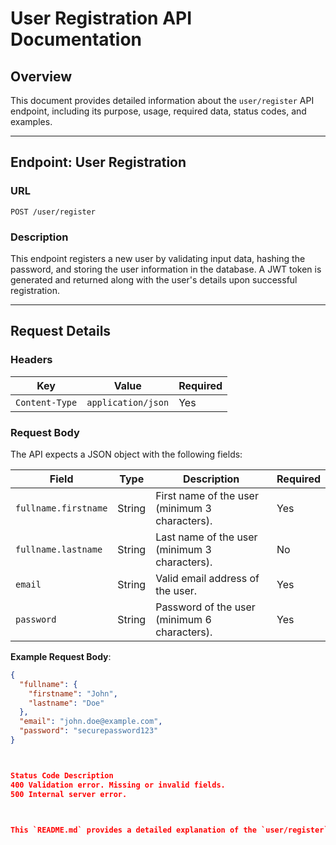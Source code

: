 # User Registration API Documentation

## Overview

This document provides detailed information about the `user/register` API endpoint, including its purpose, usage, required data, status codes, and examples.

---

## Endpoint: User Registration

### **URL**
`POST /user/register`

### **Description**
This endpoint registers a new user by validating input data, hashing the password, and storing the user information in the database. A JWT token is generated and returned along with the user's details upon successful registration.

---

## Request Details

### **Headers**
| Key           | Value             | Required |
|---------------|-------------------|----------|
| `Content-Type` | `application/json` | Yes      |


### **Request Body**
The API expects a JSON object with the following fields:

| Field                | Type   | Description                                     | Required |
|----------------------|--------|-------------------------------------------------|----------|
| `fullname.firstname` | String | First name of the user (minimum 3 characters). | Yes      |
| `fullname.lastname`  | String | Last name of the user (minimum 3 characters).  | No       |
| `email`              | String | Valid email address of the user.               | Yes      |
| `password`           | String | Password of the user (minimum 6 characters).   | Yes      |



**Example Request Body**:
```json
{
  "fullname": {
    "firstname": "John",
    "lastname": "Doe"
  },
  "email": "john.doe@example.com",
  "password": "securepassword123"
}



Status Code	Description
400	Validation error. Missing or invalid fields.
500	Internal server error.



This `README.md` provides a detailed explanation of the `user/register` endpoint and covers all the required aspects in a single file. Let me know if you need further changes!
